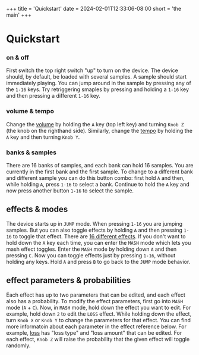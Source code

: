 +++
title = 'Quickstart'
date = 2024-02-01T12:33:06-08:00
short = 'the main'
+++

# Quickstart

### on & off

First switch the top right switch "up" to turn on the device. The device should, by default, be loaded with several samples. A sample should start immediately playing. You can jump around in the sample by pressing any of the `1-16` keys. Try retriggering smaples by pressing and holding a `1-16` key and then pressing a different `1-16` key.

### volume & tempo

Change the [volume](#volume) by holding the `A` key (top left key) and turning `Knob Z` (the knob on the righthand side). Similarly, change the [tempo](#tempo) by holding the `A` key and then turning `Knob Y`.

### banks & samples

There are 16 banks of samples, and each bank can hold 16 samples. You are currently in the first bank and the first sample. To change to a different bank and different sample you can do this button combo: first hold `A` and then, while holding `A`, press `1-16` to select a bank. Continue to hold the `A` key and now press another button `1-16` to select the sample.

## effects & modes

The device starts up in `JUMP` mode. When pressing `1-16` you are jumping samples. But you can also toggle effects by holding `A` and then pressing `1-16` to toggle that effect. There are [16 different effects](#effect-list). If you don't want to hold down the `A` key each time, you can enter the `MASH` mode which lets you mash effect toggles. Enter the `MASH` mode by holding down `A` and then pressing `C`. Now you can toggle effects just by pressing `1-16`, without holding any keys. Hold `A` and press `B` to go back to the `JUMP` mode behavior.

## effect parameters & probabilities

Each effect has up to two parameters that can be edited, and each effect also has a probability. To modify the effect parameters, first go into `MASH` mode (`A` + `C`). Now, in `MASH` mode, hold down the effect you want to edit. For example, hold down `2` to edit the `LOSS` effect. While holding down the effect, turn `Knob X` or `Knob Y` to change the parameters for that effect. You can find more informatoin about each parameter in the effect reference below. For example, [loss](#loss) has "loss type" and "loss amount" that can be edited. For each effect, `Knob Z` will raise the probability that the given effect will toggle randomly.

